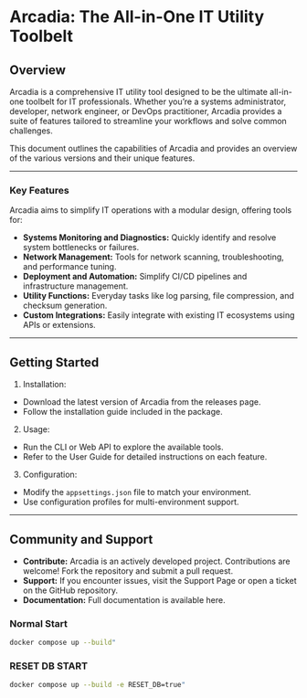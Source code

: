 # Arcadia: The All-in-One IT Utility Toolbelt

## Overview

Arcadia is a comprehensive IT utility tool designed to be the ultimate all-in-one toolbelt for IT professionals. Whether you’re a systems administrator, developer, network engineer, or DevOps practitioner, Arcadia provides a suite of features tailored to streamline your workflows and solve common challenges.

This document outlines the capabilities of Arcadia and provides an overview of the various versions and their unique features.

---

### Key Features

Arcadia aims to simplify IT operations with a modular design, offering tools for:

- **Systems Monitoring and Diagnostics:** Quickly identify and resolve system bottlenecks or failures.
- **Network Management:** Tools for network scanning, troubleshooting, and performance tuning.
- **Deployment and Automation:** Simplify CI/CD pipelines and infrastructure management.
- **Utility Functions:** Everyday tasks like log parsing, file compression, and checksum generation.
- **Custom Integrations:** Easily integrate with existing IT ecosystems using APIs or extensions.

---

## Getting Started

1. Installation:
  - Download the latest version of Arcadia from the releases page.
  - Follow the installation guide included in the package.

2. Usage:
  - Run the CLI or Web API to explore the available tools.
  - Refer to the User Guide for detailed instructions on each feature.

3. Configuration:
  - Modify the `appsettings.json` file to match your environment.
  - Use configuration profiles for multi-environment support.

---

## Community and Support

- **Contribute:** Arcadia is an actively developed project. Contributions are welcome! Fork the repository and submit a pull request.
- **Support:** If you encounter issues, visit the Support Page or open a ticket on the GitHub repository.
- **Documentation:** Full documentation is available here.

### Normal Start

```sh
docker compose up --build"
```

### RESET DB START

```sh
docker compose up --build -e RESET_DB=true"
```

